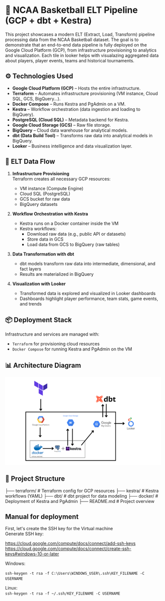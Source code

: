 # 🏀 NCAA Basketball ELT Pipeline (GCP + dbt + Kestra)

This project showcases a modern ELT (Extract, Load, Transform) pipeline processing data from the NCAA Basketball dataset. The goal is to demonstrate that an end-to-end data pipeline is fully deployed on the Google Cloud Platform (GCP), from infrastructure provisioning to analytics and visualization. Each tile in looker helps with visualazing aggregated data about players, player events, teams and historical tournaments.

## ⚙️ Technologies Used

- **Google Cloud Platform (GCP)** – Hosts the entire infrastructure.
- **Terraform** – Automates infrastructure provisioning (VM instance, Cloud SQL, GCS, BigQuery...).
- **Docker Compose** – Runs Kestra and PgAdmin on a VM.
- **Kestra** – Workflow orchestration (data ingestion and loading to BigQuery).
- **PostgreSQL (Cloud SQL)** – Metadata backend for Kestra.
- **Google Cloud Storage (GCS)** – Raw file storage.
- **BigQuery** – Cloud data warehouse for analytical models.
- **dbt (Data Build Tool)** – Transforms raw data into analytical models in BigQuery.
- **Looker** – Business intelligence and data visualization layer.

## 🔄 ELT Data Flow

1. **Infrastructure Provisioning**  
   Terraform creates all necessary GCP resources:
   - VM instance (Compute Engine)
   - Cloud SQL (PostgreSQL)
   - GCS bucket for raw data
   - BigQuery datasets

2. **Workflow Orchestration with Kestra**  
   - Kestra runs on a Docker container inside the VM
   - Kestra workflows:
     - Download raw data (e.g., public API or datasets)
     - Store data in GCS
     - Load data from GCS to BigQuery (raw tables)

3. **Data Transformation with dbt**  
   - dbt models transform raw data into intermediate, dimensional, and fact layers
   - Results are materialized in BigQuery

4. **Visualization with Looker**  
   - Transformed data is explored and visualized in Looker dashboards
   - Dashboards highlight player performance, team stats, game events, and trends

## 📦 Deployment Stack

Infrastructure and services are managed with:
- `Terraform` for provisioning cloud resources
- `Docker Compose` for running Kestra and PgAdmin on the VM

## 📊 Architecture Diagram

![Architecture](./img/diagram.png)

## 📁 Project Structure
├── terraform/ # Terraform config for GCP resources 
├── kestra/ # Kestra workflows (YAML) 
├── dbt/ # dbt project for data modeling 
├── docker/ # Deployment of Kestra and PgAdmin 
├── README.md # Project overview


## Manual for deployment
First, let's create the SSH key for the Virtual machine  
Generate SSH key: 

https://cloud.google.com/compute/docs/connect/add-ssh-keys
https://cloud.google.com/compute/docs/connect/create-ssh-keys#windows-10-or-later

Windows:

`ssh-keygen -t rsa -f C:\Users\WINDOWS_USER\.ssh\KEY_FILENAME -C USERNAME`


Linux:  
`ssh-keygen -t rsa -f ~/.ssh/KEY_FILENAME -C USERNAME`
